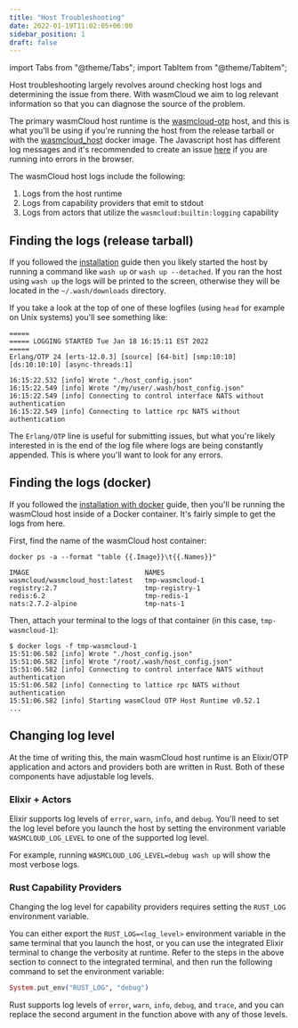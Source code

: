 ```yaml
---
title: "Host Troubleshooting"
date: 2022-01-19T11:02:05+06:00
sidebar_position: 1
draft: false
---
```


import Tabs from "@theme/Tabs";
import TabItem from "@theme/TabItem";

Host troubleshooting largely revolves around checking host logs and determining the issue from there. With wasmCloud we aim to log relevant information so that you can diagnose the source of the problem.

The primary wasmCloud host runtime is the [wasmcloud-otp](https://github.com/wasmCloud/wasmcloud-otp) host, and this is what you'll be using if you're running the host from the release tarball or with the [wasmcloud_host](https://hub.docker.com/repository/docker/wasmcloud/wasmcloud_host) docker image. The Javascript host has different log messages and it's recommended to create an issue [here](https://github.com/wasmCloud/wasmcloud-js/issues/new) if you are running into errors in the browser.

The wasmCloud host logs include the following:

1. Logs from the host runtime
1. Logs from capability providers that emit to stdout
1. Logs from actors that utilize the `wasmcloud:builtin:logging` capability

## Finding the logs (release tarball)

If you followed the [installation](/docs/installation) guide then you likely started the host by running a command like `wash up` or `wash up --detached`. If you ran the host using `wash up` the logs will be printed to the screen, otherwise they will be located in the `~/.wash/downloads` directory.

If you take a look at the top of one of these logfiles (using `head` for example on Unix systems) you'll see something like:

```console
=====
===== LOGGING STARTED Tue Jan 18 16:15:11 EST 2022
=====
Erlang/OTP 24 [erts-12.0.3] [source] [64-bit] [smp:10:10] [ds:10:10:10] [async-threads:1]

16:15:22.532 [info] Wrote "./host_config.json"
16:15:22.549 [info] Wrote "/my/user/.wash/host_config.json"
16:15:22.549 [info] Connecting to control interface NATS without authentication
16:15:22.549 [info] Connecting to lattice rpc NATS without authentication
```

The `Erlang/OTP` line is useful for submitting issues, but what you're likely interested in is the end of the log file where logs are being constantly appended. This is where you'll want to look for any errors.

## Finding the logs (docker)

If you followed the [installation with docker](/docs/installation?os=docker) guide, then you'll be running the wasmCloud host inside of a Docker container. It's fairly simple to get the logs from here.

First, find the name of the wasmCloud host container:

```console
docker ps -a --format "table {{.Image}}\t{{.Names}}"
```

```console
IMAGE                             NAMES
wasmcloud/wasmcloud_host:latest   tmp-wasmcloud-1
registry:2.7                      tmp-registry-1
redis:6.2                         tmp-redis-1
nats:2.7.2-alpine                 tmp-nats-1
```

Then, attach your terminal to the logs of that container (in this case, `tmp-wasmcloud-1`):

```console
$ docker logs -f tmp-wasmcloud-1
15:51:06.582 [info] Wrote "./host_config.json"
15:51:06.582 [info] Wrote "/root/.wash/host_config.json"
15:51:06.582 [info] Connecting to control interface NATS without authentication
15:51:06.582 [info] Connecting to lattice rpc NATS without authentication
15:51:06.582 [info] Starting wasmCloud OTP Host Runtime v0.52.1
...
```

## Changing log level

At the time of writing this, the main wasmCloud host runtime is an Elixir/OTP application and actors and providers both are written in Rust. Both of these components have adjustable log levels.

### Elixir + Actors

Elixir supports log levels of `error`, `warn`, `info`, and `debug`. You'll need to set the log level before you launch the host by setting the environment variable `WASMCLOUD_LOG_LEVEL` to one of the supported log level.

For example, running `WASMCLOUD_LOG_LEVEL=debug wash up` will show the most verbose logs.

### Rust Capability Providers

Changing the log level for capability providers requires setting the `RUST_LOG` environment variable.

You can either export the `RUST_LOG=<log_level>` environment variable in the same terminal that you launch the host, or you can use the integrated Elixir terminal to change the verbosity at runtime. Refer to the steps in the above section to connect to the integrated terminal, and then run the following command to set the environment variable:

```elixir
System.put_env("RUST_LOG", "debug")
```

Rust supports log levels of `error`, `warn`, `info`, `debug`, and `trace`, and you can replace the second argument in the function above with any of those levels.
